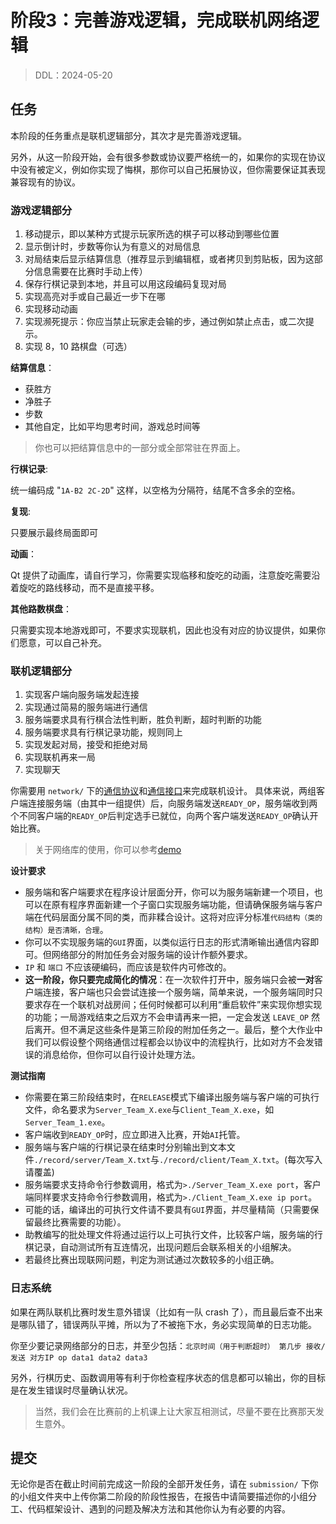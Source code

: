 # 阶段3：完善游戏逻辑，完成联机网络逻辑

> DDL：2024-05-20

## 任务

本阶段的任务重点是联机逻辑部分，其次才是完善游戏逻辑。

另外，从这一阶段开始，会有很多参数或协议要严格统一的，如果你的实现在协议中没有被定义，例如你实现了悔棋，那你可以自己拓展协议，但你需要保证其表现兼容现有的协议。

### 游戏逻辑部分

1. 移动提示，即以某种方式提示玩家所选的棋子可以移动到哪些位置
2. 显示倒计时，步数等你认为有意义的对局信息
3. 对局结束后显示结算信息（推荐显示到编辑框，或者拷贝到剪贴板，因为这部分信息需要在比赛时手动上传）
4. 保存行棋记录到本地，并且可以用这段编码复现对局
5. 实现高亮对手或自己最近一步下在哪
6. 实现移动动画
7. 实现濒死提示：你应当禁止玩家走会输的步，通过例如禁止点击，或二次提示。
8. 实现 8，10 路棋盘（可选）

**结算信息**：

- 获胜方
- 净胜子
- 步数
- 其他自定，比如平均思考时间，游戏总时间等

> 你也可以把结算信息中的一部分或全部常驻在界面上。

**行棋记录**:

统一编码成 "`1A-B2 2C-2D`" 这样，以空格为分隔符，结尾不含多余的空格。

**复现**: 

只要展示最终局面即可

**动画**：

Qt 提供了动画库，请自行学习，你需要实现临移和旋吃的动画，注意旋吃需要沿着旋吃的路线移动，而不是直接平移。

**其他路数棋盘**：

只需要实现本地游戏即可，不要求实现联机，因此也没有对应的协议提供，如果你们愿意，可以自己补充。

### 联机逻辑部分

1. 实现客户端向服务端发起连接
2. 实现通过简易的服务端进行通信
3. 服务端要求具有行棋合法性判断，胜负判断，超时判断的功能
4. 服务端要求具有行棋记录功能，规则同上
5. 实现发起对局，接受和拒绝对局
6. 实现联机再来一局
7. 实现聊天

你需要用 `network/` 下的[通信协议](../network/doc/protocol.md)和[通信接口](../network/doc/api.md)来完成联机设计。
具体来说，两组客户端连接服务端（由其中一组提供）后，向服务端发送`READY_OP`，服务端收到两个不同客户端的`READY_OP`后判定选手已就位，向两个客户端发送`READY_OP`确认开始比赛。

> 关于网络库的使用，你可以参考[demo](https://github.com/JongMelon/QtNetworkDemo)

**设计要求**

- 服务端和客户端要求在程序设计层面分开，你可以为服务端新建一个项目，也可以在原有程序界面新建一个子窗口实现服务端功能，但请确保服务端与客户端在代码层面分属不同的类，而非糅合设计。这将对应评分标准`代码结构（类的结构）是否清晰，合理`。
- 你可以不实现服务端的`GUI`界面，以类似运行日志的形式清晰输出通信内容即可。但网络部分的附加任务会对服务端的设计作额外要求。
- `IP` 和 `端口` 不应该硬编码，而应该是软件内可修改的。
- **这一阶段，你只要完成简化的情况**：在一次软件打开中，服务端只会被**一对**客户端连接，客户端也只会尝试连接一个服务端，简单来说，一个服务端同时只要求存在一个联机对战房间；任何时候都可以利用“重启软件”来实现你想实现的功能；一局游戏结束之后双方不会申请再来一把，一定会发送 `LEAVE_OP` 然后离开。但不满足这些条件是第三阶段的附加任务之一。最后，整个大作业中我们可以假设整个网络通信过程都会以协议中的流程执行，比如对方不会发错误的消息给你，但你可以自行设计处理方法。

**测试指南**

- 你需要在第三阶段结束时，在`RELEASE`模式下编译出服务端与客户端的可执行文件，命名要求为`Server_Team_X.exe`与`Client_Team_X.exe`，如`Server_Team_1.exe`。
- 客户端收到`READY_OP`时，应立即进入比赛，开始`AI`托管。
- 服务端与客户端的行棋记录在结束时分别输出到文本文件`./record/server/Team_X.txt`与`./record/client/Team_X.txt`。(每次写入请覆盖)
- 服务端要求支持命令行参数调用，格式为`>./Server_Team_X.exe port`，客户端同样要求支持命令行参数调用，格式为`>./Client_Team_X.exe ip port`。
- 可能的话，编译出的可执行文件请不要具有`GUI`界面，并尽量精简（只需要保留最终比赛需要的功能）。
- 助教编写的批处理文件将通过运行以上可执行文件，比较客户端，服务端的行棋记录，自动测试所有互连情况，出现问题后会联系相关的小组解决。
- 若最终比赛出现联网问题，判定为测试通过次数较多的小组正确。

### 日志系统

如果在两队联机比赛时发生意外错误（比如有一队 crash 了），而且最后查不出来是哪队错了，错误两队平摊，所以为了不被拖下水，务必实现简单的日志功能。

你至少要记录网络部分的日志，并至少包括：`北京时间（用于判断超时） 第几步 接收/发送 对方IP op data1 data2 data3`

另外，行棋历史、函数调用等有利于你检查程序状态的信息都可以输出，你的目标是在发生错误时尽量确认状况。

> 当然，我们会在比赛前的上机课上让大家互相测试，尽量不要在比赛那天发生意外。

## 提交

无论你是否在截止时间前完成这一阶段的全部开发任务，请在 `submission/` 下你的小组文件夹中上传你第二阶段的阶段性报告，在报告中请简要描述你的小组分工、代码框架设计、遇到的问题及解决方法和其他你认为有必要的内容。

